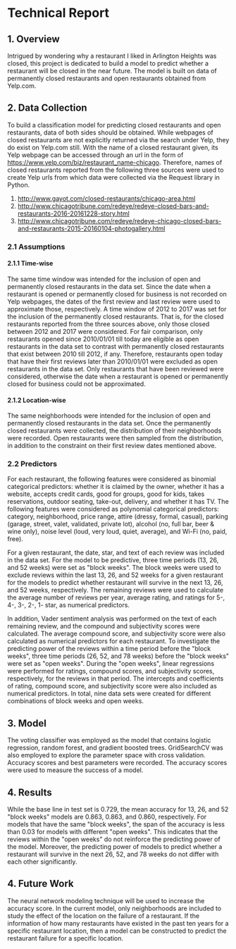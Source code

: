 # Technical Report

## 1. Overview

Intrigued by wondering why a restaurant I liked in Arlington Heights was closed, this project is dedicated to build a model to predict whether a restaurant will be closed in the near future. The model is built on data of permanently closed restaurants and open restaurants obtained from Yelp.com.

## 2. Data Collection
To build a classification model for predicting closed restaurants and open restaurants, data of both sides should be obtained. While webpages of closed restaurants are not explicitly returned via the search under Yelp, they do exist on Yelp.com still. With the name of a closed restaurant given, its Yelp webpage can be accessed through an url in the form of https://www.yelp.com/biz/restaurant_name-chicago. Therefore, names of closed restaurants reported from the following three sources were used to create Yelp urls from which data were collected via the Request library in Python.
1. http://www.gayot.com/closed-restaurants/chicago-area.html
2. http://www.chicagotribune.com/redeye/redeye-closed-bars-and-restaurants-2016-20161228-story.html
3. http://www.chicagotribune.com/redeye/redeye-chicago-closed-bars-and-restaurants-2015-20160104-photogallery.html

### 2.1 Assumptions
#### 2.1.1 Time-wise
The same time window was intended for the inclusion of open and permanently closed restaurants in the data set. Since the date when a restaurant is opened or permanently closed for business is not recorded on Yelp webpages, the dates of the first review and last review were used to approximate those, respectively. A time window of 2012 to 2017 was set for the inclusion of the permanently closed restaurants. That is, for the closed restaurants reported from the three sources above, only those closed between 2012 and 2017 were considered. For fair comparison, only restaurants opened since 2010/01/01 till today are eligible as open restaurants in the data set to contrast with permanently closed restaurants that exist between 2010 till 2012, if any. Therefore, restaurants open today that have their first reviews later than 2010/01/01 were excluded as open restaurants in the data set. Only restaurants that have been reviewed were considered, otherwise the date when a restaurant is opened or permanently closed for business could not be approximated.

#### 2.1.2 Location-wise
The same neighborhoods were intended for the inclusion of open and permanently closed restaurants in the data set. Once the permanently closed restaurants were collected, the distribution of their neighborhoods were recorded. Open restaurants were then sampled from the distribution, in addition to the constraint on their first review dates mentioned above.

### 2.2 Predictors
For each restaurant, the following features were considered as binomial categorical predictors: whether it is claimed by the owner, whether it has a website, accepts credit cards, good for groups, good for kids, takes reservations, outdoor seating, take-out,  delivery, and whether it has TV. The following features were considered as polynomial categorical predictors: category, neighborhood, price range, attire (dressy, formal, casual), parking (garage, street, valet, validated, private lot), alcohol (no, full bar, beer & wine only), noise level (loud, very loud, quiet, average), and Wi-Fi (no, paid, free).

For a given restaurant, the date, star, and text of each review was included in the data set. For the model to be predictive, three time periods (13, 26, and 52 weeks) were set as "block weeks". The block weeks were used to exclude reviews within the last 13, 26, and 52 weeks for a given restaurant for the models to predict whether restaurant will survive in the next 13, 26, and 52 weeks, respectively. The remaining reviews were used to calculate the average number of reviews per year, average rating, and ratings for 5-, 4-, 3-, 2-, 1- star, as numerical predictors.

In addition, Vader sentiment analysis was performed on the text of each remaining review, and the compound and subjectivity scores were calculated. The average compound score, and subjectivity score were also calculated as numerical predictors for each restaurant. To investigate the predicting power of the reviews within a time period before the "block weeks", three time periods (26, 52, and 78 weeks) before the "block weeks" were set as "open weeks". During the "open weeks", linear regressions were performed for ratings, compound scores, and subjectivity scores, respectively, for the reviews in that period. The intercepts and coefficients of rating, compound score, and subjectivity score were also included as numerical predictors. In total, nine data sets were created for different combinations of block weeks and open weeks.

## 3. Model

The voting classifier was employed as the model that contains logistic regression, random forest, and gradient boosted trees. GridSearchCV was also employed to explore the parameter space with cross validation. Accuracy scores and best parameters were recorded. The accuracy scores were used to measure the success of a model.

## 4. Results
While the base line in test set is 0.729, the mean accuracy for 13, 26, and 52 "block weeks" models are 0.863, 0.863, and 0.860, respectively. For models that have the same "block weeks", the span of the accuracy is less than 0.03 for models with different "open weeks". This indicates that the reviews within the "open weeks" do not reinforce the predicting power of the model. Moreover, the predicting power of models to predict whether a restaurant will survive in the next 26, 52, and 78 weeks do not differ with each other significantly.

## 4. Future Work
The neural network modeling technique will be used to increase the accuracy score. In the current model, only neighborhoods are included to study the effect of the location on the failure of a restaurant. If the information of how many restaurants have existed in the past ten years for a specific restaurant location, then a model can be constructed to predict the restaurant failure for a specific location. 
